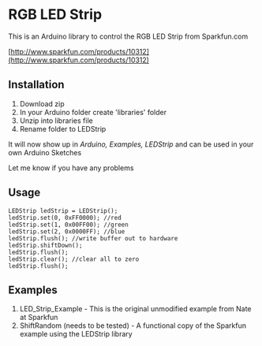 RGB LED Strip
=============

This is an Arduino library to control the RGB LED Strip from Sparkfun.com

[http://www.sparkfun.com/products/10312](http://www.sparkfun.com/products/10312)


Installation
------------

1. Download zip
2. In your Arduino folder create 'libraries' folder
3. Unzip into libraries file
4. Rename folder to LEDStrip

It will now show up in _Arduino, Examples, LEDStrip_ and can be used in your own Arduino Sketches

Let me know if you have any problems

Usage
-----
	LEDStrip ledStrip = LEDStrip();
	ledStrip.set(0, 0xFF0000); //red
	ledStrip.set(1, 0x00FF00); //green
	ledStrip.set(2, 0x0000FF); //blue
	ledStrip.flush(); //write buffer out to hardware
	ledStrip.shiftDown();
	ledStrip.flush();
	ledStrip.clear(); //clear all to zero
	ledStrip.flush();


Examples
--------

1. LED_Strip_Example - This is the original unmodified example from Nate at Sparkfun
2. ShiftRandom (needs to be tested) - A functional copy of the Sparkfun example using the LEDStrip library



